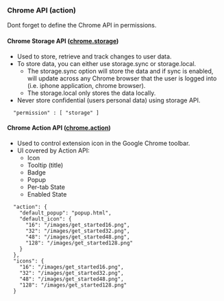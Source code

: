 ### Chrome API (action)
Dont forget to define the Chrome API in permissions. 

#### Chrome Storage API ([chrome.storage](https://developer.chrome.com/docs/extensions/reference/storage/))
- Used to store, retrieve and track changes to user data.  
- To store data, you can either use storage.sync or storage.local. 
  - The storage.sync option will store the data and if sync is enabled, will update across any Chrome browser that the user is logged into (i.e. iphone application, chrome browser). 
  - The storage.local only stores the data locally.  
- Never store confidential (users personal data) using storage API. 

```json:
  "permission" : [ "storage" ]
```

#### Chrome Action API ([chrome.action](https://developer.chrome.com/docs/extensions/reference/action/))
- Used to control extension icon in the Google Chrome toolbar.  
- UI covered by Action API:  
  - Icon 
  - Tooltip (title)  
  - Badge  
  - Popup  
  - Per-tab State  
  - Enabled State  

```json:
  "action": {
    "default_popup": "popup.html",
    "default_icon": {
      "16": "/images/get_started16.png",
      "32": "/images/get_started32.png",
      "48": "/images/get_started48.png",
      "128": "/images/get_started128.png"
    }
  },
  "icons": {
    "16": "/images/get_started16.png",
    "32": "/images/get_started32.png",
    "48": "/images/get_started48.png",
    "128": "/images/get_started128.png"
  }
```
